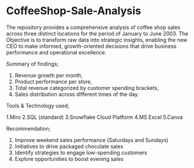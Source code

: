 # CoffeeShop-Sale-Analysis

The repository provides a comprehensive analysis of coffee shop sales across three distinct locations for the period of January to June 2003. 
The Objective is to transform raw data into strategic insights, enabling the new CEO to make informed,
growth-oriented decisions that drive business performance and operational excellence.

Summary of findings;

1. Revenue growth per month,   
2. Product performance per store,  
3. Total revenue categorized by customer spending brackets,
4. Sales distribution across different times of the day.

Tools & Technology used;

1.Miro
2.SQL (standard)
3.Snowflake Cloud Platform
4.MS Excel 
5.Canva

Recommendation;
1.  Improve weekend sales performance (Saturdays and Sundays)
2.  Initiatives to drive packaged chocolate sales
3.  Identify strategies to engage low-spending customers
4.  Explore opportunities to boost evening sales
